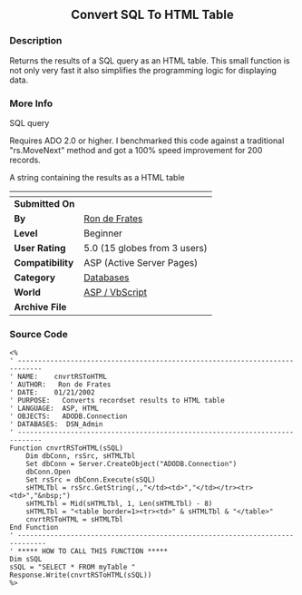 ﻿<div align="center">

## Convert SQL To HTML Table


</div>

### Description

Returns the results of a SQL query as an HTML table. This small function is not only very fast it also simplifies the programming logic for displaying data.
 
### More Info
 
SQL query

Requires ADO 2.0 or higher. I benchmarked this code against a traditional "rs.MoveNext" method and got a 100% speed improvement for 200 records.

A string containing the results as a HTML table


<span>             |<span>
---                |---
**Submitted On**   |
**By**             |[Ron de Frates](https://github.com/Planet-Source-Code/PSCIndex/blob/master/ByAuthor/ron-de-frates.md)
**Level**          |Beginner
**User Rating**    |5.0 (15 globes from 3 users)
**Compatibility**  |ASP \(Active Server Pages\)
**Category**       |[Databases](https://github.com/Planet-Source-Code/PSCIndex/blob/master/ByCategory/databases__4-5.md)
**World**          |[ASP / VbScript](https://github.com/Planet-Source-Code/PSCIndex/blob/master/ByWorld/asp-vbscript.md)
**Archive File**   |[](https://github.com/Planet-Source-Code/ron-de-frates-convert-sql-to-html-table__4-7152/archive/master.zip)





### Source Code

```
<%
' ----------------------------------------------------------------------------
' NAME:    cnvrtRSToHTML
' AUTHOR:   Ron de Frates
' DATE:    01/21/2002
' PURPOSE:   Converts recordset results to HTML table
' LANGUAGE:  ASP, HTML
' OBJECTS:   ADODB.Connection
' DATABASES:  DSN_Admin
' ----------------------------------------------------------------------------
Function cnvrtRSToHTML(sSQL)
	Dim dbConn, rsSrc, sHTMLTbl
	Set dbConn = Server.CreateObject("ADODB.Connection")
	dbConn.Open
	Set rsSrc = dbConn.Execute(sSQL)
	sHTMLTbl = rsSrc.GetString(,,"</td><td>","</td></tr><tr><td>","&nbsp;")
	sHTMLTbl = Mid(sHTMLTbl, 1, Len(sHTMLTbl) - 8)
	sHTMLTbl = "<table border=1><tr><td>" & sHTMLTbl & "</table>"
	cnvrtRSToHTML = sHTMLTbl
End Function
' -----------------------------------------------------------------------------
' ***** HOW TO CALL THIS FUNCTION *****
Dim sSQL
sSQL = "SELECT * FROM myTable "
Response.Write(cnvrtRSToHTML(sSQL))
%>
```

